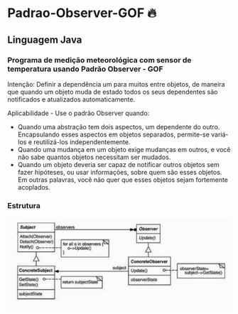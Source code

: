 # Padrao-Observer-GOF :fire:
## Linguagem Java

### Programa de medição meteorológica com sensor de temperatura usando Padrão Observer - GOF

Intenção: Definir a dependência um para muitos entre objetos, de maneira que quando um objeto muda de estado todos os seus dependentes são notificados e atualizados automaticamente.

Aplicabilidade - Use o padrão Observer quando: 

- Quando uma abstração tem dois aspectos, um dependente do outro. Encapsulando esses aspectos em objetos separados, permite-se variá-los e reutilizá-los independentemente. 
- Quando uma mudança em um objeto exige mudanças em outros, e você não sabe quantos objetos necessitam ser mudados. 
- Quando um objeto deveria ser capaz de notificar outros objetos sem fazer hipóteses, ou usar informações, sobre quem são esses objetos. Em outras palavras, você não quer que esses objetos sejam fortemente acoplados.

### Estrutura
![Estrutura Observer](https://github.com/camimassaneiro/Padrao-Observer/blob/master/Observer.PNG)
